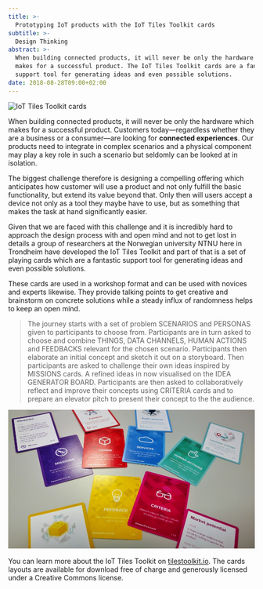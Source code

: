 ```yaml
---
title: >-
  Prototyping IoT products with the IoT Tiles Toolkit cards
subtitle: >-
  Design Thinking
abstract: >-
  When building connected products, it will never be only the hardware which
  makes for a successful product. The IoT Tiles Toolkit cards are a fantastic
  support tool for generating ideas and even possible solutions.
date: 2018-08-28T09:00+02:00
---
```


![IoT Tiles Toolkit cards](../media/prototyping-iot-products-with-the-iot-tiles-toolkit-cards/hero.jpeg)

When building connected products, it will never be only the hardware which makes
for a successful product. Customers today—regardless whether they are a business
or a consumer—are looking for **connected experiences**. Our products need to
integrate in complex scenarios and a physical component may play a key role in
such a scenario but seldomly can be looked at in isolation.

The biggest challenge therefore is designing a compelling offering which
anticipates how customer will use a product and not only fulfill the basic
functionality, but extend its value beyond that. Only then will users accept a
device not only as a tool they maybe have to use, but as something that makes
the task at hand significantly easier.

Given that we are faced with this challenge and it is incredibly hard to
approach the design process with and open mind and not to get lost in details a
group of researchers at the Norwegian university NTNU here in Trondheim have
developed the IoT Tiles Toolkit and part of that is a set of playing cards which
are a fantastic support tool for generating ideas and even possible solutions.

These cards are used in a workshop format and can be used with novices and
experts likewise. They provide talking points to get creative and brainstorm on
concrete solutions while a steady influx of randomness helps to keep an open
mind.

> The journey starts with a set of problem SCENARIOS and PERSONAS given to
> participants to choose from. Participants are in turn asked to choose and
> combine THINGS, DATA CHANNELS, HUMAN ACTIONS and FEEDBACKS relevant for the
> chosen scenario. Participants then elaborate an initial concept and sketch it
> out on a storyboard. Then participants are asked to challenge their own ideas
> inspired by MISSIONS cards. A refined ideas in now visualised on the IDEA
> GENERATOR BOARD. Participants are then asked to collaboratively reflect and
> improve their concepts using CRITERIA cards and to prepare an elevator pitch
> to present their concept to the the audience.

![IoT Tiles Toolkit Cards](../media/prototyping-iot-products-with-the-iot-tiles-toolkit-cards/IMG_20180816_102501577-01.jpeg)

You can learn more about the IoT Tiles Toolkit on
[tilestoolkit.io](http://tilestoolkit.io/). The cards layouts are available for
download free of charge and generously licensed under a Creative Commons
license.
